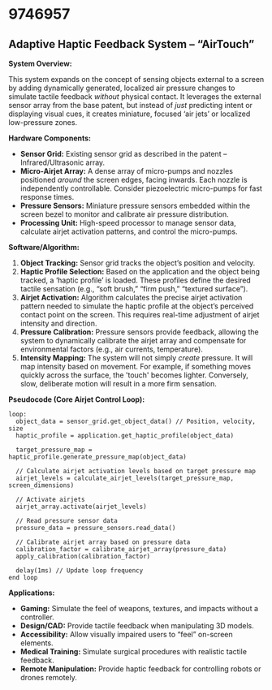 # 9746957

## Adaptive Haptic Feedback System – “AirTouch”

**System Overview:**

This system expands on the concept of sensing objects external to a screen by adding dynamically generated, localized air pressure changes to simulate tactile feedback *without* physical contact. It leverages the external sensor array from the base patent, but instead of *just* predicting intent or displaying visual cues, it creates miniature, focused ‘air jets’ or localized low-pressure zones.

**Hardware Components:**

*   **Sensor Grid:** Existing sensor grid as described in the patent – Infrared/Ultrasonic array.
*   **Micro-Airjet Array:** A dense array of micro-pumps and nozzles positioned *around* the screen edges, facing inwards.  Each nozzle is independently controllable.  Consider piezoelectric micro-pumps for fast response times.
*   **Pressure Sensors:**  Miniature pressure sensors embedded within the screen bezel to monitor and calibrate air pressure distribution.
*   **Processing Unit:**  High-speed processor to manage sensor data, calculate airjet activation patterns, and control the micro-pumps.

**Software/Algorithm:**

1.  **Object Tracking:** Sensor grid tracks the object’s position and velocity.
2.  **Haptic Profile Selection:** Based on the application and the object being tracked, a ‘haptic profile’ is loaded.  These profiles define the desired tactile sensation (e.g., “soft brush,” “firm push,” “textured surface”).
3.  **Airjet Activation:**  Algorithm calculates the precise airjet activation pattern needed to simulate the haptic profile at the object’s perceived contact point on the screen.  This requires real-time adjustment of airjet intensity and direction.
4.  **Pressure Calibration:**  Pressure sensors provide feedback, allowing the system to dynamically calibrate the airjet array and compensate for environmental factors (e.g., air currents, temperature).
5.  **Intensity Mapping:** The system will not simply *create* pressure. It will map intensity based on movement. For example, if something moves quickly across the surface, the 'touch' becomes lighter. Conversely, slow, deliberate motion will result in a more firm sensation.

**Pseudocode (Core Airjet Control Loop):**

```
loop:
  object_data = sensor_grid.get_object_data() // Position, velocity, size
  haptic_profile = application.get_haptic_profile(object_data)

  target_pressure_map = haptic_profile.generate_pressure_map(object_data)

  // Calculate airjet activation levels based on target pressure map
  airjet_levels = calculate_airjet_levels(target_pressure_map, screen_dimensions)

  // Activate airjets
  airjet_array.activate(airjet_levels)

  // Read pressure sensor data
  pressure_data = pressure_sensors.read_data()

  // Calibrate airjet array based on pressure data
  calibration_factor = calibrate_airjet_array(pressure_data)
  apply_calibration(calibration_factor)

  delay(1ms) // Update loop frequency
end loop
```

**Applications:**

*   **Gaming:**  Simulate the feel of weapons, textures, and impacts without a controller.
*   **Design/CAD:**  Provide tactile feedback when manipulating 3D models.
*   **Accessibility:**  Allow visually impaired users to “feel” on-screen elements.
*   **Medical Training:**  Simulate surgical procedures with realistic tactile feedback.
*   **Remote Manipulation:**  Provide haptic feedback for controlling robots or drones remotely.